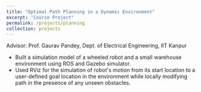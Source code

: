 ```yaml
---
title: "Optimal Path Planning in a Dynamic Environment"
excerpt: "Course Project"
permalink: /projects/planning
collection: projects
---
```



Advisor: Prof. Gaurav Pandey, Dept. of Electrical Engineering, IIT Kanpur

* Built a simulation model of a wheeled robot and a small warehouse environment using ROS and Gazebo simulator.
* Used RViz for the simulation of robot's motion from its start location to a user-defined goal location in the environment while locally modifying path in the presence of any unseen obstacles.
